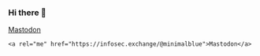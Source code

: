 ### Hi there 👋

<!--
**lavish/lavish** is a ✨ _special_ ✨ repository because its `README.md` (this file) appears on your GitHub profile.

Here are some ideas to get you started:

- 🔭 I’m currently working on ...
- 🌱 I’m currently learning ...
- 👯 I’m looking to collaborate on ...
- 🤔 I’m looking for help with ...
- 💬 Ask me about ...
- 📫 How to reach me: ...
- 😄 Pronouns: ...
- ⚡ Fun fact: ...
-->
<a rel="me" href="https://infosec.exchange/@minimalblue">Mastodon</a>

```
<a rel="me" href="https://infosec.exchange/@minimalblue">Mastodon</a>
```
